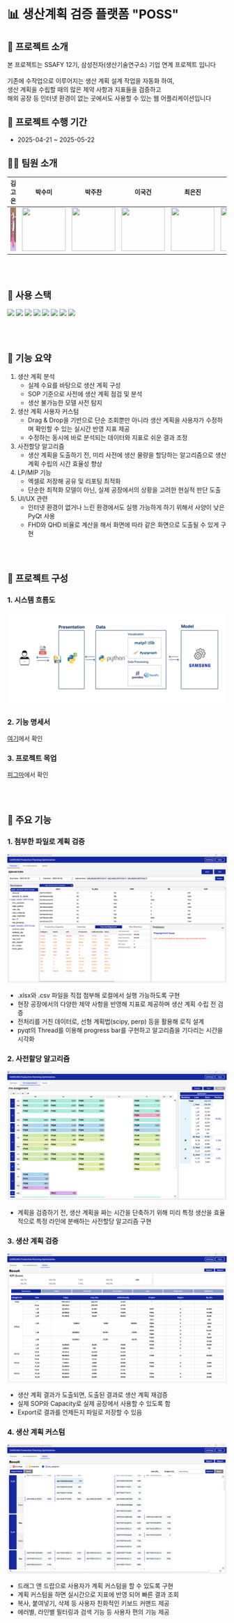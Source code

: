 # 📊 생산계획 검증 플랫폼 "POSS"

## 📂 프로젝트 소개
본 프로젝트는 SSAFY 12기, 삼성전자(생산기술연구소) 기업 연계 프로젝트 입니다 <br><br>
기존에 수작업으로 이루어지는 생산 계획 설계 작업을 자동화 하여, <br>
생산 계획을 수립할 때의 많은 제약 사항과 지표들을 검증하고 <br>
해외 공장 등 인터넷 환경이 없는 곳에서도 사용할 수 있는 웹 어플리케이션입니다 <br>

## 📅 프로젝트 수행 기간
- 2025-04-21 ~ 2025-05-22

## 🧑‍🚀 팀원 소개

|                             김고은                             |                              박수미                           |                             박주찬                              |                             이국건                            |                            최은진                               |                            최유정                            
| :-------------------------------------------------------------------------------------------: | :-------------------------------------------------------------------------------------------: | :----------------------------------------------------------------------------------------------: | :------------------------------------------------------------------------------------------: | :---------------------------------------------------------------------------------------------: | :-----------------------------------------------------------------------------------------------: |
| <img src="./readmeImg/5fe639ef6c64fd6607b11bc7e90c5be6.jpg" width="100" height="100"> | <img src="https://secure.gravatar.com/avatar/5fe0b115865ecc60ccb67be965001aec9dad030047b6c637f56192d63d8c097a?s=1600&d=identicon" width="100" height="100"> | <img src="https://secure.gravatar.com/avatar/06f3973709d03d11b1afc119be856d713bde049f846aca023f157502fd6b884e?s=1600&d=identicon" width="100" height="100"> | <img src="https://secure.gravatar.com/avatar/73cfd003a12ce57f0c5274da1cf012317658e750575c33ff6e3cf48f43a4f2cf?s=1600&d=identicon" width="100" height="100"> | <img src="https://github.com/user-attachments/assets/a6c14a53-26ec-4980-a81c-6b89c439e1bb" width="100" height="100"> | <img src="https://secure.gravatar.com/avatar/6f3940d0790743c62c0641050bfa950f04d527e31f47adafac747a5b614440f4?s=1600&d=identicon" width="100" height="100"> |

<br><br>
## 🔧 사용 스택
<img src="https://img.shields.io/badge/python-3776AB?style=for-the-badge&logo=python&logoColor=white">
<img src="https://img.shields.io/badge/PyQt-3776AB?style=for-the-badge&logoColor=white">
<img src="https://img.shields.io/badge/PyInstaller-3776AB?style=for-the-badge&logoColor=white">
<img src="https://img.shields.io/badge/pandas-150458?style=for-the-badge&logo=pandas&logoColor=white">
<img src="https://img.shields.io/badge/numpy-013243?style=for-the-badge&logo=numpy&logoColor=white">
<img src="https://img.shields.io/badge/matplotlib-013243?style=for-the-badge&logoColor=white">
<img src="https://img.shields.io/badge/scipy-8CAAE6?style=for-the-badge&logo=scipy&logoColor=white">
<img src="https://img.shields.io/badge/pulp-FFAE1A?style=for-the-badge&logoColor=white">

<br><br>
## 📢 기능 요약

1. 생산 계획 분석
    - 실제 수요를 바탕으로 생산 계획 구성
    - SOP 기준으로 사전에 생산 계획 점검 및 분석
    - 생산 불가능한 모델 사전 탐지
2. 생산 계획 사용자 커스텀
    - Drag & Drop을 기반으로 단순 조회뿐만 아니라 생산 계획을 사용자가 수정하며 확인할 수 있는 실시간 반영 지표 제공
    - 수정하는 동시에 바로 분석되는 데이터와 지표로 쉬운 결과 조정 
3. 사전할당 알고리즘
    - 생산 계획을 도출하기 전, 미리 사전에 생산 물량을 할당하는 알고리즘으로 생산 계획 수립의 시간 효율성 향상
4. LP/MIP 기능
    - 엑셀로 저장해 공유 및 리포팅 최적화
    - 단순한 최적화 모델이 아닌, 실제 공장에서의 상황을 고려한 현실적 판단 도출
5. UI/UX 관련
    - 인터넷 환경이 없거나 느린 환경에서도 실행 가능하게 하기 위해서 사양이 낮은 PyQt 사용
    - FHD와 QHD 비율로 계산을 해서 화면에 따라 같은 화면으로 도출될 수 있게 구현

<br><br>
## 🎁 프로젝트 구성

### 1. 시스템 흐름도
<img src="./readmeImg/아키텍처.png">

### 2. 기능 명세서
[여기](https://steady-elf-917.notion.site/1e310b2e3d6b8180b073efc8b2976081?pvs=4)에서 확인

### 3. 프로젝트 목업
[피그마](https://www.figma.com/design/Yry2l3ZdsffmFtATkF6GNF/S107-%EC%99%80%EC%9D%B4%EC%96%B4%ED%94%84%EB%A0%88%EC%9E%84?node-id=0-1&t=2p2h4bctCItjWjV9-1)에서 확인

<br><br>
## 🌈 주요 기능

### 1. 첨부한 파일로 계획 검증
<img src="./readmeImg/1.png"/>

- .xlsx와 .csv 파일을 직접 첨부해 로컬에서 실행 가능하도록 구현
- 현장 공장에서의 다양한 제약 사항을 반영해 지표로 제공하며 생산 계획 수립 전 검증
- 전처리를 거친 데이터로, 선형 계획법(scipy, perp) 등을 활용해 로직 설계
- pyqt의 Thread를 이용해 progress bar를 구현하고 알고리즘을 기다리는 시간을 시각화 

### 2. 사전할당 알고리즘
<img src="./readmeImg/2.png"/>

- 계획을 검증하기 전, 생산 계획을 짜는 시간을 단축하기 위해 미리 특정 생산을 효율적으로 특정 라인에 분배하는 사전할당 알고리즘 구현

### 3. 생산 계획 검증
<img src="./readmeImg/3.png"/>

- 생산 계획 결과가 도출되면, 도출된 결과로 생산 계획 재검증
- 실제 SOP와 Capacity로 실제 공장에서 사용할 수 있도록 함
- Export로 결과를 언제든지 파일로 저장할 수 있음

### 4. 생산 계획 커스텀
<img src="./readmeImg/last.png"/>

- 드래그 앤 드랍으로 사용자가 계획 커스텀을 할 수 있도록 구현
- 계획 커스텀을 하면 실시간으로 지표에 반영 되어 빠른 결과 조회
- 복사, 붙여넣기, 삭제 등 사용자 친화적인 키보드 커맨드 제공
- 에러별, 라인별 필터링과 검색 기능 등 사용자 편의 기능 제공